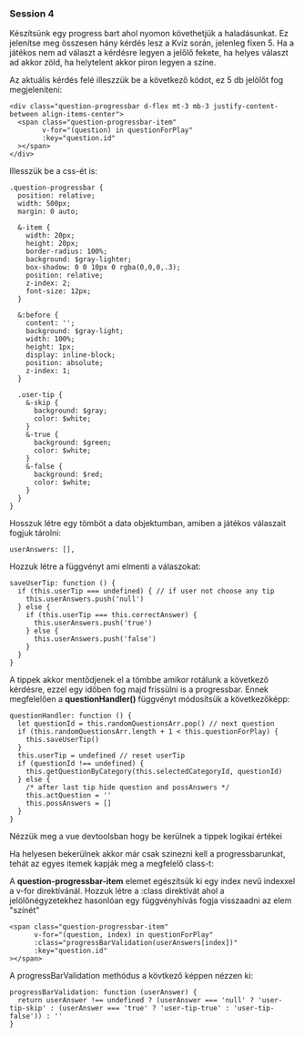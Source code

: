### Session 4

Készítsünk egy progress bart ahol nyomon követhetjük a haladásunkat. 
Ez jelenítse meg összesen hány kérdés lesz a Kvíz során, jelenleg fixen 5. 
Ha a játékos nem ad választ a kérdésre legyen a jelőlő fekete, ha helyes választ ad akkor zöld, ha helytelent akkor piron legyen a színe.


Az aktuális kérdés felé illeszzük be a következő kódot, ez 5 db jelölőt fog megjeleníteni:

```angular2html
<div class="question-progressbar d-flex mt-3 mb-3 justify-content-between align-items-center">
  <span class="question-progressbar-item"
        v-for="(question) in questionForPlay"
        :key="question.id"
  ></span>
</div>
```
Illesszük be a css-ét is:

```angular2html
.question-progressbar {
  position: relative;
  width: 500px;
  margin: 0 auto;

  &-item {
    width: 20px;
    height: 20px;
    border-radius: 100%;
    background: $gray-lighter;
    box-shadow: 0 0 10px 0 rgba(0,0,0,.3);
    position: relative;
    z-index: 2;
    font-size: 12px;
  }

  &:before {
    content: '';
    background: $gray-light;
    width: 100%;
    height: 1px;
    display: inline-block;
    position: absolute;
    z-index: 1;
  }

  .user-tip {
    &-skip {
      background: $gray;
      color: $white;
    }
    &-true {
      background: $green;
      color: $white;
    }
    &-false {
      background: $red;
      color: $white;
    }
  }
}
```

Hosszuk létre egy tömböt a data objektumban, amiben a játékos válaszait fogjuk tárolni:

```
userAnswers: [],
```

Hozzuk létre a függvényt ami elmenti a válaszokat:


```
saveUserTip: function () {
  if (this.userTip === undefined) { // if user not choose any tip
    this.userAnswers.push('null')
  } else {
    if (this.userTip === this.correctAnswer) {
      this.userAnswers.push('true')
    } else {
      this.userAnswers.push('false')
    }
  }
}
```

A tippek akkor mentődjenek el a tömbbe amikor rotálunk a következő kérdésre, ezzel egy időben fog majd frissülni is a progressbar.
Ennek megfelelően a <b>questionHandler()</b> függvényt módosítsük a következőképp:

```angular2html
questionHandler: function () {
  let questionId = this.randomQuestionsArr.pop() // next question
  if (this.randomQuestionsArr.length + 1 < this.questionForPlay) {
    this.saveUserTip()
  }
  this.userTip = undefined // reset userTip
  if (questionId !== undefined) {
    this.getQuestionByCategory(this.selectedCategoryId, questionId)
  } else {
    /* after last tip hide question and possAnswers */
    this.actQuestion = ''
    this.possAnswers = []
  }
}
```

Nézzük meg a vue devtoolsban hogy be kerülnek a tippek logikai értékei

Ha helyesen bekerülnek akkor már csak szinezni kell a progressbarunkat, tehát az egyes itemek kapják meg a megfelelő class-t:


A <b>question-progressbar-item</b> elemet egészítsük ki egy index nevű indexxel a v-for direktívánál. 
Hozzuk létre a :class direktívát ahol a jelölőnégyzetekhez hasonlóan egy függvényhívás fogja visszaadni az elem "színét"
```angular2html
<span class="question-progressbar-item"
      v-for="(question, index) in questionForPlay"
      :class="progressBarValidation(userAnswers[index])"
      :key="question.id"
></span>
```

A progressBarValidation methódus a kövtkező képpen nézzen ki:

```angular2html
progressBarValidation: function (userAnswer) {
  return userAnswer !== undefined ? (userAnswer === 'null' ? 'user-tip-skip' : (userAnswer === 'true' ? 'user-tip-true' : 'user-tip-false')) : ''
}
```
